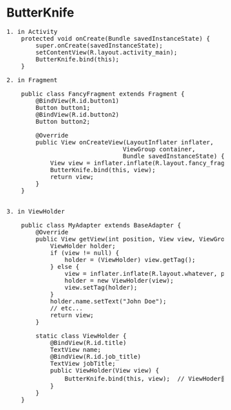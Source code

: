 # ButterKnife
<pre>
1. in Activity  
	protected void onCreate(Bundle savedInstanceState) {  
		super.onCreate(savedInstanceState);  
		setContentView(R.layout.activity_main);  
		ButterKnife.bind(this);  
	}  
  
2. in Fragment  
  
	public class FancyFragment extends Fragment {  
		@BindView(R.id.button1)  
		Button button1;  
		@BindView(R.id.button2)  
		Button button2;  
  
		@Override   
		public View onCreateView(LayoutInflater inflater,  
								ViewGroup container,  
								Bundle savedInstanceState) {  
			View view = inflater.inflate(R.layout.fancy_fragment, container, false);  
			ButterKnife.bind(this, view);  
			return view;  
		}  
	}  
  
   
3. in ViewHolder  
  
	public class MyAdapter extends BaseAdapter {  
		@Override  
		public View getView(int position, View view, ViewGroup parent) {  
			ViewHolder holder;  
			if (view != null) {  
        		holder = (ViewHolder) view.getTag();  
			} else {  
				view = inflater.inflate(R.layout.whatever, parent, false);  
				holder = new ViewHolder(view);  
				view.setTag(holder);  
			}  
			holder.name.setText("John Doe");  
			// etc...   
			return view;  
		}  
  
		static class ViewHolder {  
			@BindView(R.id.title)  
			TextView name;  
			@BindView(R.id.job_title)  
			TextView jobTitle;  
			public ViewHolder(View view) {  
        		ButterKnife.bind(this, view);  // ViewHoder를 초기화하면서 bind 해준다  
			}  
		}  
	}  
</pre>
